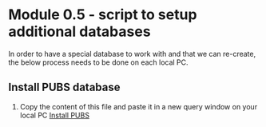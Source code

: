 # Module 0.5 - script to setup additional databases
In order to have a special database to work with and that we can re-create, the below process needs to be done on each local PC.

## Install PUBS database
1. Copy the content of this file and paste it in a new query window on your local PC [Install PUBS](instpubs.sql)